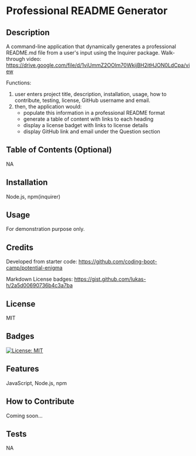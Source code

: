 # Professional README Generator

## Description
A command-line application that dynamically generates a professional README.md file from a user's input using the Inquirer package.
Walk-through video: https://drive.google.com/file/d/1viUmmZ2OOlm70WkijBH2itHJON0LdCpa/view

Functions: 
1. user enters project title, description, installation, usage, how to contribute, testing, license, GitHub username and email. 
2. then, the application would:
    - populate this information in a professional README format
    - generate a table of content with links to each heading
    - display a license badget with links to license details
    - display GitHub link and email under the Question section

## Table of Contents (Optional)
NA

## Installation
Node.js, npm(inquirer) 

## Usage
For demonstration purpose only.

## Credits
Developed from starter code:
https://github.com/coding-boot-camp/potential-enigma

Markdown License badges:
https://gist.github.com/lukas-h/2a5d00690736b4c3a7ba

## License
MIT

## Badges
[![License: MIT](https://img.shields.io/badge/License-MIT-yellow.svg)](https://opensource.org/licenses/MIT)

## Features
JavaScript, Node.js, npm

## How to Contribute
Coming soon...

## Tests
NA
